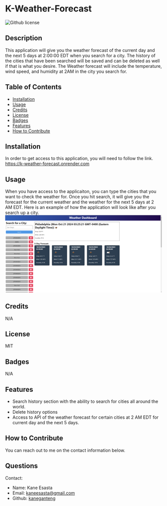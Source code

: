 # K-Weather-Forecast
![Github license](https://img.shields.io/badge/License-MIT-blue.svg)
## Description
This application will give you the weather forecast of the current day and the next 5 days at 2:00:00 EDT when you search for a city. The history of the cities that have been searched will be saved and can be deleted as well if that is what you desire. The Weather forecast will include the temperature, wind speed, and humidity at 2AM in the city you search for.
## Table of Contents
* [Installation](#installation)
* [Usage](#usage)
* [Credits](#credits)
 * [License](#license)
* [Badges](#badges)
* [Features](#features)
* [How to Contribute](#howToContribute)

## Installation
In order to get access to this application, you will need to follow the link. https://k-weather-forecast.onrender.com
## Usage
When you have access to the applicaiton, you can type the cities that you want to check the weather for. Once you hit search, it will give you the forecast for the current weather and the weather for the next 5 days at 2 AM EDT. Here is an example of how the application will look like after you search up a city. 
![Screenshot of the application when it works](./assets/image.png)
## Credits
N/A
## License
MIT 
## Badges
N/A
## Features
* Search history section with the ability to search for cities all around the world.
* Delete history options
* Access to API of the weather forecast for certain cities at 2 AM EDT for current day and the next 5 days.

## How to Contribute
You can reach out to me on the contact information below.

## Questions
Contact:
* Name: Kane Esasta
* Email: kaneesasta@gmail.com
* Github: [kaneganteng](https://github.com/kaneganteng)